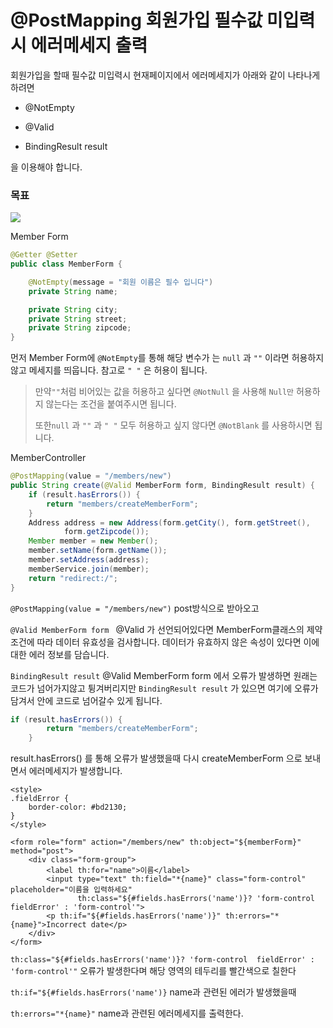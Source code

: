 # @PostMapping 회원가입 필수값 미입력시 에러메세지 출력



회원가입을 할때 필수값 미입력시 현재페이지에서 에러메세지가 아래와 같이 나타나게 하려면 

- @NotEmpty

- @Valid

- BindingResult result 

을 이용해야 합니다.

### 목표



![](C:\Users\1213h\AppData\Roaming\Typora\typora-user-images\image-20220112155821726.png)

Member Form

```java
@Getter @Setter
public class MemberForm {

    @NotEmpty(message = "회원 이름은 필수 입니다")
    private String name;

    private String city;
    private String street;
    private String zipcode;
}
```

먼저 Member Form에 `@NotEmpty`를 통해 해당 변수가 는 `null` 과 `""` 이라면 허용하지 않고 메세지를 띄웁니다. 참고로  `" "` 은 허용이 됩니다.



> 만약`""`처럼 비어있는 값을 허용하고 싶다면  `@NotNull` 을 사용해 `Null만` 허용하지 않는다는 조건을 붙여주시면 됩니다.
>
> 또한`null` 과 `""` 과 `" "` 모두 허용하고 싶지 않다면  `@NotBlank` 를 사용하시면 됩니다.



MemberController

```java
@PostMapping(value = "/members/new")
public String create(@Valid MemberForm form, BindingResult result) {
    if (result.hasErrors()) {
        return "members/createMemberForm";
    }
    Address address = new Address(form.getCity(), form.getStreet(),
            form.getZipcode());
    Member member = new Member();
    member.setName(form.getName());
    member.setAddress(address);
    memberService.join(member);
    return "redirect:/";
}
```

`@PostMapping(value = "/members/new")` post방식으로 받아오고

`@Valid MemberForm form `  @Valid 가 선언되어있다면 MemberForm클래스의 제약조건에 따라 데이터 유효성을 검사합니다. 데이터가 유효하지 않은 속성이 있다면 이에 대한 에러 정보를 담습니다.

`BindingResult result`  @Valid MemberForm form 에서 오류가 발생하면 원래는 코드가 넘어가지않고 튕겨버리지만 `BindingResult result` 가 있으면 여기에 오류가 담겨서 안에 코드로 넘어갈수 있게 됩니다. 

```java
if (result.hasErrors()) {
        return "members/createMemberForm";
    }
```

result.hasErrors() 를 통해 오류가 발생했을때 다시 createMemberForm 으로 보내면서 에러메세지가 발생합니다.



```
<style>
.fieldError {
    border-color: #bd2130;
}
</style>
```


```
<form role="form" action="/members/new" th:object="${memberForm}" method="post">
    <div class="form-group">
        <label th:for="name">이름</label>
        <input type="text" th:field="*{name}" class="form-control" placeholder="이름을 입력하세요"
               th:class="${#fields.hasErrors('name')}? 'form-control  fieldError' : 'form-control'">
        <p th:if="${#fields.hasErrors('name')}" th:errors="*{name}">Incorrect date</p>
    </div>
</form>
```

`th:class="${#fields.hasErrors('name')}? 'form-control  fieldError' : 'form-control'"`  오류가 발생한다며 해당 영역의 테두리를 빨간색으로 칠한다

`th:if="${#fields.hasErrors('name')}` name과 관련된 에러가 발생했을때 

`th:errors="*{name}"` name과 관련된 에러메세지를 출력한다.

